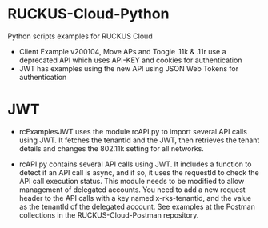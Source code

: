 # RUCKUS-Cloud-Python
Python scripts examples for RUCKUS Cloud

- Client Example v200104, Move APs and Toogle .11k & .11r use a deprecated API which uses API-KEY and cookies for authentication
- JWT has examples using the new API using JSON Web Tokens for authentication

# JWT
- rcExamplesJWT uses the module rcAPI.py to import several API calls using JWT.
It fetches the tenantId and the JWT, then retrieves the tenant details and changes the 802.11k setting for all networks.

- rcAPI.py contains several API calls using JWT. It includes a function to detect if an API call is async, and if so, it uses the requestId to check the API call execution status.
This module needs to be modified to allow management of delegated accounts. You need to add a new request header to the API calls with a key named x-rks-tenantid, and the value as the tenantId of the delegated account. See examples at the Postman collections in the RUCKUS-Cloud-Postman repository.
